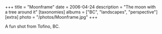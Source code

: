 +++
title = "Moonframe"
date = 2006-04-24
description = "The moon with a tree around it"
[taxonomies]
albums = ["BC", "landscapes", "perspective"]
[extra]
photo = "/photos/Moonframe.jpg"
+++

A fun shot from Tofino, BC.